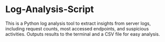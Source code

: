 # Log-Analysis-Script
This is a Python log analysis tool to extract insights from server logs, including request counts, most accessed endpoints, and suspicious activities. Outputs results to the terminal and a CSV file for easy analysis.
